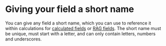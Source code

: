 

# Giving your field a short name

You can give any field a short name, which you can use to reference it within calculations for [calculated fields](../../../030-field-types/110-calculated-field.md) or [RAG fields](/030-field-types/100-RAG-field.md). The short name must be unique, must start with a letter, and can only contain letters, numbers and underscores.